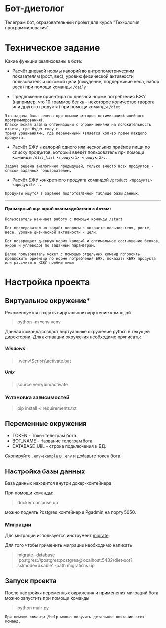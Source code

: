# Бот-диетолог
Телеграм бот, образовательный проект для курса "Технология программирования".
# Техническое задание

Какие функции реализованы в боте:

- Расчёт дневной нормы калорий по антропометрическим показателям (рост, вес), уровню физической активности пользователя и искомой цели (похудение, поддержание веса, набор веса) при помощи команды `/daily`

- Предложение ориентира по дневной норме потребления БЖУ (например, что 10 граммов белка – некоторое количество творога или другого продукта) при помощи команды `/diet`
```
Эта задача была решена при помощи методов оптимизации(линейного программирования). 
Классическая задача оптимизации с ограничениями на положительность ответа, где будет слау с 
тремя уравнениями, где переменными является кол-во грамм каждого продукта.
```

- Расчёт БЖУ и калорий одного или нескольких приёмов пищи по списку 
продуктов, который введёт пользователь при помощи команды `/diet_list <продукт1> <продукт2>...`
```
Задача решена аналогично предыдущей, только вместо всех продуктов - список заданных пользователем.
```

- Расчёт БЖУ конкретного продукта командой `/product <продукт1> <продукт2>...`
```
Продукты ищутся в заранее подготовленной таблице базы данных.
```
---
#### Примерный сценарий взаимодействия с ботом:
```
Пользователь начинает работу с помощью команды /start

Бот последовательно задаёт вопросы о возрасте пользователя, росте, весе, уровне физической активности и цели.

Бот возвращает дневную норму калорий и оптимальное соотношение белков, жиров и углеводов по заданным параметрам.

Далее пользователь может с помощью отдельных команд попросить предложить ориентир по норме потребления БЖУ, показать КБЖУ продукта или рассчитать КБЖУ приёма пищи
```

# Настройка проекта

## Виртуальное окружение* 
Рекомендуется создать вирутальное окружение командой 
> python -m venv venv

Данная команда создаст виртуальное окружение python в текущей директории. 
Для активации окружения необходимо прописать:

##### Windows
> .\venv\Scripts\activate.bat

##### Unix
> source venv/bin/activate

### Установка зависимостей 
> pip install -r requirements.txt

## Переменные окружения

- TOKEN - Токен телеграм бота.
- BOT_NAME - Название телеграм бота.
- DATABASE_URL - строка подключения к БД.

Скопируйте `.env-example` в `.env` и добавьте токен бота.

## Настройка базы данных
База данных находится внутри докер-контейнера.

При помощи команды:
> docker compose up 

можно поднять Postgres контейнер и Pgadmin на порту 5050.

### Миграции
Для миграций используется инструмент [migrate](https://github.com/golang-migrate/migrate/).

Для того чтобы применить миграции необходимо написать
> migrate -database 'postgres://postgres:postgres@localhost:5432/diet-bot?sslmode=disable'  -path migrations up

## Запуск проекта
После настройки переменных окружения и применения миграций бота можно запустить при помощи команды
> python main.py

```
При помощи команды /help можно получить детальное описание всех команд.
```